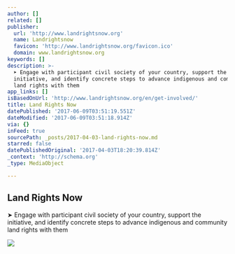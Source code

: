 ```yaml
---
author: []
related: []
publisher:
  url: 'http://www.landrightsnow.org'
  name: Landrightsnow
  favicon: 'http://www.landrightsnow.org/favicon.ico'
  domain: www.landrightsnow.org
keywords: []
description: >-
  ➤ Engage with participant civil society of your country, support the
  initiative, and identify concrete steps to advance indigenous and community
  land rights with them
app_links: []
isBasedOnUrl: 'http://www.landrightsnow.org/en/get-involved/'
title: Land Rights Now
datePublished: '2017-06-09T03:51:19.551Z'
dateModified: '2017-06-09T03:51:18.914Z'
via: {}
inFeed: true
sourcePath: _posts/2017-04-03-land-rights-now.md
starred: false
datePublishedOriginal: '2017-04-03T18:20:39.814Z'
_context: 'http://schema.org'
_type: MediaObject

---
```

<article style=""><h1>Land Rights Now</h1><p>➤ Engage with participant civil society of your country, support the initiative, and identify concrete steps to advance indigenous and community land rights with them</p><img src="https://landrightsnow.contentfiles.net/media/assets/image/header-paddy-field.jpg" /></article>